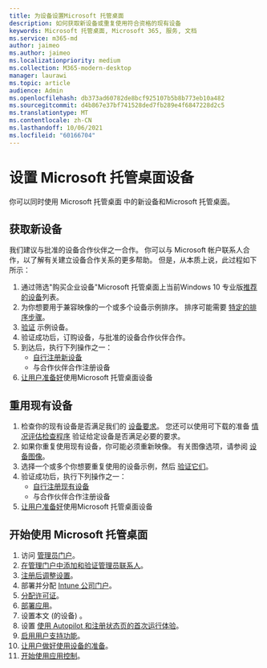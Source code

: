 ```yaml
---
title: 为设备设置Microsoft 托管桌面
description: 如何获取新设备或重复使用符合资格的现有设备
keywords: Microsoft 托管桌面, Microsoft 365, 服务, 文档
ms.service: m365-md
author: jaimeo
ms.author: jaimeo
ms.localizationpriority: medium
ms.collection: M365-modern-desktop
manager: laurawi
ms.topic: article
audience: Admin
ms.openlocfilehash: db373ad60782de8bcf925107b5b8b773eb10a482
ms.sourcegitcommit: d4b867e37bf741528ded7fb289e4f6847228d2c5
ms.translationtype: MT
ms.contentlocale: zh-CN
ms.lasthandoff: 10/06/2021
ms.locfileid: "60166704"
---
```

# <a name="set-up-microsoft-managed-desktop-devices"></a>设置 Microsoft 托管桌面设备

你可以同时使用 Microsoft 托管桌面 中的新设备和Microsoft 托管桌面。

## <a name="to-obtain-new-devices"></a>获取新设备

我们建议与批准的设备合作伙伴之一合作。 你可以与 Microsoft 帐户联系人合作，以了解有关建立设备合作关系的更多帮助。 但是，从本质上说，此过程如下所示：

1. 通过筛选"购买企业设备"Microsoft 托管桌面上当前Windows 10 专业版[推荐的设备](https://www.microsoft.com/windowsforbusiness/view-all-devices)列表。
2. 为你想要用于兼容映像的一个或多个设备示例排序。 排序可能需要 [特定的排序步骤](../service-description/device-images.md)。
3. [验证](validate-device.md) 示例设备。
5. 验证成功后，订购设备，与批准的设备合作伙伴合作。
6. 到达后，执行下列操作之一：
    - [自行注册新设备](register-devices-self.md)
    - 与合作伙伴合作注册设备
7. [让用户准备好](get-started-devices.md)使用Microsoft 托管桌面设备

## <a name="to-reuse-existing-devices"></a>重用现有设备

1. 检查你的现有设备是否满足我们的 [设备要求](../service-description/device-requirements.md)。 您还可以使用可下载的准备 [情况评估检查程序](../get-ready/readiness-assessment-downloadable.md) 验证给定设备是否满足必要的要求。 
2. 如果你重复使用现有设备，你可能必须重新映像。 有关图像选项，请参阅 [设备图像](../service-description/device-images.md)。
3. 选择一个或多个你想要重复使用的设备示例，然后 [验证它们](validate-device.md)。
4. 验证成功后，执行下列操作之一：
    - [自行注册现有设备](register-reused-devices-self.md)
    - 与合作伙伴合作注册设备
5. [让用户准备好](get-started-devices.md)使用Microsoft 托管桌面设备

## <a name="steps-to-get-started-with-microsoft-managed-desktop"></a>开始使用 Microsoft 托管桌面

1. 访问 [管理员门户](access-admin-portal.md)。
1. [在管理门户中添加和验证管理员联系人](add-admin-contacts.md)。
1. [注册后调整设置](conditional-access.md)。
1. 部署并分配 [Intune 公司门户](company-portal.md)。
1. [分配许可证](assign-licenses.md)。
1. [部署应用](deploy-apps.md)。
1. 设置本文 (的设备) 。
1. 设置 [使用 Autopilot 和注册状态页的首次运行体验](esp-first-run.md)。
1. [启用用户支持功能](enable-support.md)。
1. [让用户做好使用设备的准备](get-started-devices.md)。
1. [开始使用应用控制](get-started-app-control.md)。